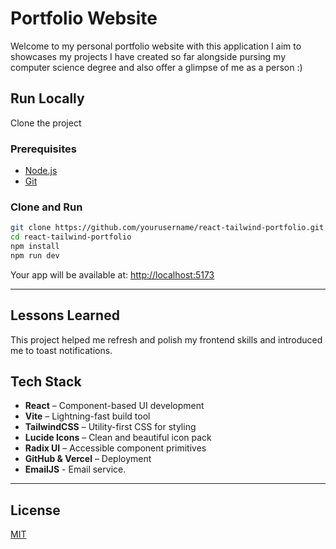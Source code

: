 # Portfolio Website

Welcome to my personal portfolio website with this application I aim to showcases my projects I have created so far alongside pursing my computer science degree and also offer a glimpse of me as a person :) 

## Run Locally

Clone the project

### Prerequisites

* [Node.js](https://nodejs.org/)
* [Git](https://git-scm.com/)

### Clone and Run

```bash
git clone https://github.com/yourusername/react-tailwind-portfolio.git
cd react-tailwind-portfolio
npm install
npm run dev
```

Your app will be available at: [http://localhost:5173](http://localhost:5173)

---

## Lessons Learned

This project helped me refresh and polish my frontend skills and introduced me to toast notifications. 

## Tech Stack

* **React** – Component-based UI development
* **Vite** – Lightning-fast build tool
* **TailwindCSS** – Utility-first CSS for styling
* **Lucide Icons** – Clean and beautiful icon pack
* **Radix UI** – Accessible component primitives
* **GitHub & Vercel** – Deployment
* **EmailJS** - Email service.

---

## License

[MIT](https://choosealicense.com/licenses/mit/)
